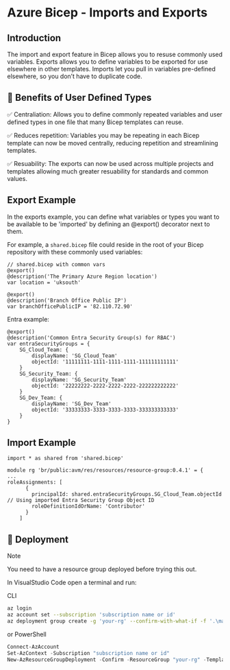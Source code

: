 # Azure Bicep - Imports and Exports

## Introduction

The import and export feature in Bicep allows you to resuse commonly used variables. Exports allows you to define variables to be exported for use elsewhere in other templates. Imports let you pull in variables pre-defined elsewhere, so you don’t have to duplicate code. 

## 📃 Benefits of User Defined Types

✅ Centraliation: Allows you to define commonly repeated variables and user defined types in one file that many Bicep templates can reuse.

✅ Reduces repetition: Variables you may be repeating in each Bicep template can now be moved centrally, reducing repetition and streamlining templates.

✅ Resuability: The exports can now be used across multiple projects and templates allowing much greater resuability for standards and common values.

## Export Example

In the exports example, you can define what variables or types you want to be available to be 'imported' by defining an @export() decorator next to them.

For example, a `shared.bicep` file could reside in the root of your Bicep repository with these commonly used variables:

```bicep
// shared.bicep with common vars
@export()
@description('The Primary Azure Region location')
var location = 'uksouth'

@export()
@description('Branch Office Public IP')
var branchOfficePublicIP = '82.110.72.90'
```

Entra example:

```bicep
@export()
@description('Common Entra Security Group(s) for RBAC')
var entraSecurityGroups = {
    SG_Cloud_Team: {
        displayName: 'SG_Cloud_Team'
        objectId: '11111111-1111-1111-1111-111111111111'
    }
    SG_Security_Team: {
        displayName: 'SG_Security_Team'
        objectId: '22222222-2222-2222-2222-222222222222'
    }
    SG_Dev_Team: {
        displayName: 'SG_Dev_Team'
        objectId: '33333333-3333-3333-3333-333333333333'
    }
}
```
## Import Example

```bicep
import * as shared from 'shared.bicep'

module rg 'br/public:avm/res/resources/resource-group:0.4.1' = {
...
roleAssignments: [
      {
        principalId: shared.entraSecurityGroups.SG_Cloud_Team.objectId // Using imported Entra Security Group Object ID
        roleDefinitionIdOrName: 'Contributor'
      }
    ]
```


## 🚀 Deployment

> [!NOTE]  
> You need to have a resource group deployed before trying this out.

In VisualStudio Code open a terminal and run:

CLI

```bash
az login
az account set --subscription 'subscription name or id'
az deployment group create -g 'your-rg' --confirm-with-what-if -f '.\main.bicep' -p 'main.bicepparam'
```

or PowerShell

```powershell
Connect-AzAccount
Set-AzContext -Subscription "subscription name or id"
New-AzResourceGroupDeployment -Confirm -ResourceGroup "your-rg" -TemplateFile "main.bicep" -TemplateParameterFile "main.bicepparam"
```